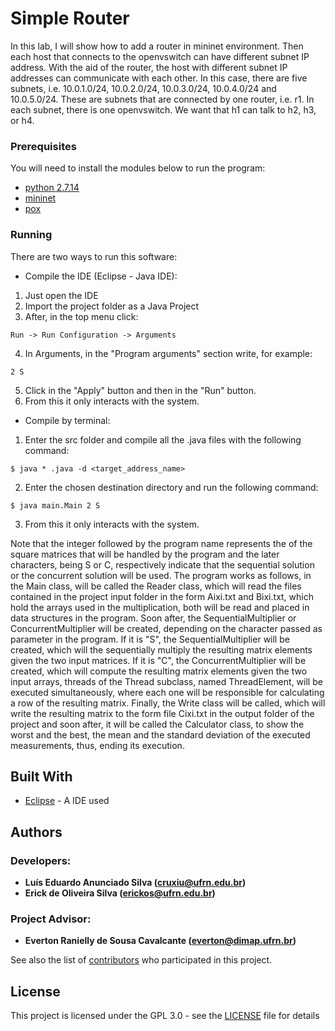 # Simple Router

In this lab, I will show how to add a router in mininet environment. Then each host that connects to the openvswitch can have different subnet IP address. With the aid of the router, the host with different subnet IP addresses can communicate with each other. In this case, there are five subnets, i.e. 10.0.1.0/24, 10.0.2.0/24, 10.0.3.0/24, 10.0.4.0/24 and 10.0.5.0/24. These are subnets that are connected by one router, i.e. r1. In each subnet, there is one openvswitch. We want that h1 can talk to h2, h3, or h4.

### Prerequisites

You will need to install the modules below to run the program: 
* [python 2.7.14](https://www.python.org/downloads/release/python-2714/)
* [mininet](http://mininet.org/download/)
* [pox](https://github.com/noxrepo/pox)

### Running

There are two ways to run this software:

* Compile the IDE (Eclipse - Java IDE):
1. Just open the IDE
2. Import the project folder as a Java Project
3. After, in the top menu click:
```
Run -> Run Configuration -> Arguments
```
4. In Arguments, in the "Program arguments" section write, for example:
```
2 S
```
5. Click in the "Apply" button and then in the "Run" button.
6. From this it only interacts with the system.

* Compile by terminal:
1. Enter the src folder and compile all the .java files with the following command:
```
$ java * .java -d <target_address_name>
```
2. Enter the chosen destination directory and run the following command:
```
$ java main.Main 2 S
```
3. From this it only interacts with the system.

Note that the integer followed by the program name represents the of the square matrices that will be handled by the program and the later characters, being S or C, respectively indicate that the sequential solution or the concurrent solution will be used. The program works as follows, in the Main class, will be called the Reader class, which will read the files contained in the project input folder in the form Aixi.txt and Bixi.txt, which hold the arrays used in the multiplication, both will be read and placed in data structures in the program. Soon after, the SequentialMultiplier or ConcurrentMultiplier will be created, depending on the character passed as parameter in the program. If it is "S", the SequentialMultiplier will be created, which will the sequentially multiply the resulting matrix elements given the two input matrices. If it is "C", the ConcurrentMultiplier will be created, which will compute the resulting matrix elements given the two input arrays, threads of the Thread subclass, named ThreadElement, will be executed simultaneously, where each one will be responsible for calculating a row of the resulting matrix. Finally, the Write class will be called, which will write the resulting matrix to the form file Cixi.txt in the output folder of the project and soon after, it will be called the Calculator class, to show the worst and the best, the mean and the standard deviation of the executed measurements, thus, ending its execution.

## Built With

* [Eclipse](https://www.eclipse.org/) - A IDE used

## Authors
### Developers: 
* **Luís Eduardo Anunciado Silva ([cruxiu@ufrn.edu.br](mailto:cruxiu@ufrn.edu.br))** 
* **Erick de Oliveira Silva ([erickos@ufrn.edu.br](mailto:erickos@ufrn.edu.br))** 
### Project Advisor: 
* **Everton Ranielly de Sousa Cavalcante ([everton@dimap.ufrn.br](mailto:everton@dimap.ufrn.br))** 

See also the list of [contributors](https://github.com/your/project/contributors) who participated in this project.

## License

This project is licensed under the GPL 3.0 - see the [LICENSE](LICENSE) file for details

